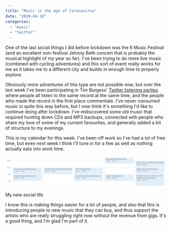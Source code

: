 ```yaml
---
title: "Music in the age of Coronavirus"
date: "2020-04-18"
categories: 
  - "music"
  - "twitter"
---
```


One of the last social things I did before lockdown was the 6 Music Festival (and an excellent non-festival Jehnny Beth concert that is probably the musical highlight of my year so far). I've been trying to do more live music (combined with cycling adventures) and this sort of event really works for me as it takes me to a different city and builds in enough time to properly explore.

Obviously more adventures of this type are not possible now, but over the last week I've been participating in Tim Burgess' [Twitter listening parties](https://timstwitterlisteningparty.com/index.html) where people all listen to the same record at the same time, and the people who made the record in the first place commentate. I've never consumed music in quite this way before, but I now think it's something I'd like to continue doing after lockdown. I've rediscovered some old music that required hunting down CDs and MP3 backups, connected with people who share my love of some of my current favourites, and generally added a bit of structure to my evenings.

This is my calendar for this week. I've been off work so I've had a lot of free time, but even next week I think I'll tune in for a few as well as nothing actually eats into work time.

![](images/my_new_social_life-1024x195.png)

My new social life

I know this is making things easier for a lot of people, and also that this is introducing people to new music that they can buy, and thus support the artists who are really struggling right now without the revenue from gigs. It's a good thing, and I'm glad I'm part of it.
